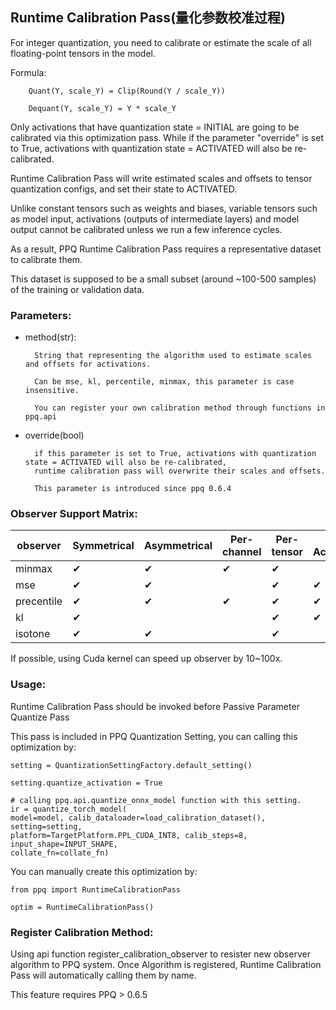 ## Runtime Calibration Pass(量化参数校准过程)

For integer quantization, you need to calibrate or estimate the scale of all floating-point tensors in the model.

Formula:

        Quant(Y, scale_Y) = Clip(Round(Y / scale_Y))

        Dequant(Y, scale_Y) = Y * scale_Y

Only activations that have quantization state = INITIAL are going to be calibrated via this optimization pass. 
While if the parameter "override" is set to True, activations with quantization state = ACTIVATED will also be re-calibrated.

Runtime Calibration Pass will write estimated scales and offsets to tensor quantization configs, and set their state to ACTIVATED.

Unlike constant tensors such as weights and biases, variable tensors such as model input, activations (outputs of intermediate layers) and model output cannot be calibrated unless we run a few inference cycles. 

As a result, PPQ Runtime Calibration Pass requires a representative dataset to calibrate them. 

This dataset is supposed to be a small subset (around ~100-500 samples) of the training or validation data.

### Parameters:

* method(str):

        String that representing the algorithm used to estimate scales and offsets for activations.

        Can be mse, kl, percentile, minmax, this parameter is case insensitive.

        You can register your own calibration method through functions in ppq.api

* override(bool)

        if this parameter is set to True, activations with quantization state = ACTIVATED will also be re-calibrated, 
        runtime calibration pass will overwrite their scales and offsets.

        This parameter is introduced since ppq 0.6.4

### Observer Support Matrix:
| observer     | Symmetrical | Asymmetrical | Per-channel | Per-tensor | Cuda Acceleration   |
| ---          | ---         | ---          | ---        | ---        | ---                 |
| minmax       | &#10004;         | &#10004;          | &#10004;        | &#10004;        |                  |
| mse          | &#10004;         | &#10004;          |         | &#10004;        | &#10004;                 |
| precentile   | &#10004;         | &#10004;          | &#10004;        | &#10004;        | &#10004;               |
| kl           | &#10004;         |          |        | &#10004;        | &#10004;                 |
| isotone      | &#10004;         | &#10004;          |          | &#10004;        |                 |

If possible, using Cuda kernel can speed up observer by 10~100x.

### Usage:

Runtime Calibration Pass should be invoked before Passive Parameter Quantize Pass

This pass is included in PPQ Quantization Setting, you can calling this optimization by:

    setting = QuantizationSettingFactory.default_setting()

    setting.quantize_activation = True

    # calling ppq.api.quantize_onnx_model function with this setting.
    ir = quantize_torch_model(
    model=model, calib_dataloader=load_calibration_dataset(), setting=setting,
    platform=TargetPlatform.PPL_CUDA_INT8, calib_steps=8, input_shape=INPUT_SHAPE, 
    collate_fn=collate_fn)

You can manually create this optimization by:

    from ppq import RuntimeCalibrationPass

    optim = RuntimeCalibrationPass()

### Register Calibration Method:

Using api function register_calibration_observer to resister new observer algorithm to PPQ system.
Once Algorithm is registered, Runtime Calibration Pass will automatically calling them by name.

This feature requires PPQ > 0.6.5
